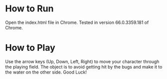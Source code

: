 # How to Run
Open the index.html file in Chrome. Tested in version 66.0.3359.181 of Chrome.

# How to Play
Use the arrow keys (Up, Down, Left, Right) to move your character through the playing field. The object is to avoid getting hit by the bugs and make it to the water on the other side. Good Luck!